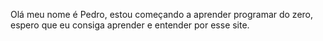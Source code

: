 Olá meu nome é Pedro,
estou começando a aprender programar do zero,
espero que eu consiga aprender e entender por esse site. 
